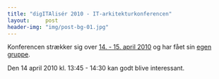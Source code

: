 ```yaml
---
title: "digITAlisér 2010 - IT-arkitekturkonferencen"
layout:     post
header-img: "img/post-bg-01.jpg"
---
```

<p>Konferencen str&aelig;kker sig over <a href="http://www.itst.dk/digitaliser2010" target="_blank">14. - 15. april 2010</a> og har f&aring;et sin <a href="http://digitaliser.dk/group/431030" target="_blank">egen gruppe</a>.</p>
<p>Den 14 april 2010 kl. 13:45 - 14:30 kan godt blive interessant.</p>
